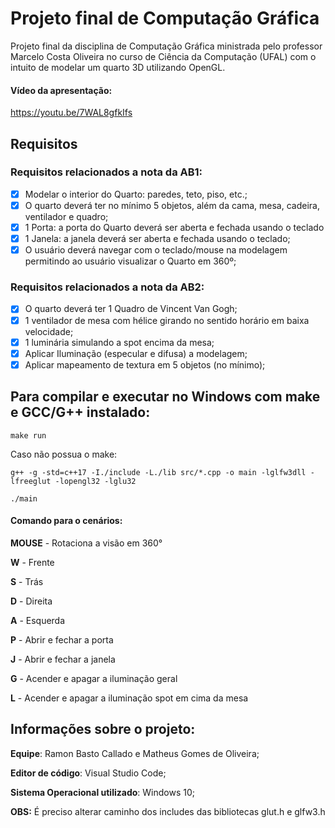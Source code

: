 # Projeto final de Computação Gráfica

Projeto final da disciplina de Computação Gráfica ministrada pelo professor Marcelo Costa Oliveira no curso de Ciência da Computação (UFAL) com o intuito de modelar um quarto 3D utilizando OpenGL.

#### Vídeo da apresentação:

https://youtu.be/7WAL8gfkIfs

## Requisitos

### Requisitos relacionados a nota da AB1:

- [x] Modelar o interior do Quarto: paredes, teto, piso, etc.; 
- [x] O quarto deverá ter no mínimo 5 objetos, além da cama, mesa, cadeira, ventilador e quadro; 
- [x] 1 Porta: a porta do Quarto deverá ser aberta e fechada usando o teclado
- [x] 1 Janela: a janela deverá ser aberta e fechada usando o teclado;
- [x] O usuário deverá navegar com o teclado/mouse na modelagem permitindo ao usuário visualizar o Quarto em 360º;

### Requisitos relacionados a nota da AB2:

- [x] O quarto deverá ter 1 Quadro de Vincent Van Gogh; 
- [x] 1 ventilador de mesa com hélice girando no sentido horário em baixa velocidade; 
- [x] 1 luminária simulando a spot encima da mesa; 
- [x] Aplicar Iluminação (especular e difusa) a modelagem;
- [x] Aplicar mapeamento de textura em 5 objetos (no mínimo);

## Para compilar e executar no Windows com make e GCC/G++ instalado:

`make run`

Caso não possua o make: 

`g++ -g -std=c++17 -I./include -L./lib src/*.cpp -o main -lglfw3dll -lfreeglut -lopengl32 -lglu32`

`./main`

#### Comando para o cenários:

__MOUSE__ - Rotaciona a visão em 360°

__W__ - Frente

__S__ - Trás

__D__ - Direita

__A__ - Esquerda

__P__ - Abrir e fechar a porta

__J__ - Abrir e fechar a janela

__G__ - Acender e apagar a iluminação geral

__L__ - Acender e apagar a iluminação spot em cima da mesa

## Informações sobre o projeto:

__Equipe__: Ramon Basto Callado e Matheus Gomes de Oliveira;

__Editor de código__: Visual Studio Code;

__Sistema Operacional utilizado__: Windows 10;

__OBS:__ É preciso alterar caminho dos includes das bibliotecas glut.h e glfw3.h 
